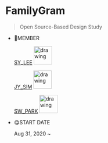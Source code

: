 # FamilyGram

> Open Source-Based Design Study

- 🥰MEMBER

    [SY_LEE](https://github.com/youn16) <img src="https://user-images.githubusercontent.com/54494532/94995979-ca4e3880-05dc-11eb-8681-b6e13217e6b0.png" alt="drawing" width="50"/>


    [JY_SIM](https://github.com/DDONGKKANG) <img src="https://user-images.githubusercontent.com/54494532/94995968-bc001c80-05dc-11eb-9081-b679b913eb46.png" alt="drawing" width="50"/>


    [SW_PARK](https://github.com/Seulwoo) <img src="https://user-images.githubusercontent.com/54494532/94995958-b1458780-05dc-11eb-98d6-7ac5191925de.png" alt="drawing" width="50"/>


- 😋START DATE

    Aug 31, 2020 ~
